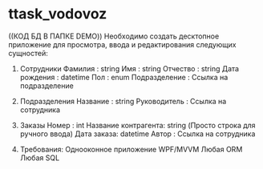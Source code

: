 # ttask_vodovoz
((КОД БД В ПАПКЕ DEMO))
Необходимо создать десктопное приложение для просмотра, ввода и редактирования следующих сущностей:

1. Сотрудники
Фамилия : string
Имя : string
Отчество : string
Дата рождения : datetime
Пол : enum
Подразделение : Ссылка на подразделение

2. Подразделения
Название : string
Руководитель : Ссылка на сотрудника

3. Заказы
Номер : int
Название контрагента: string (Просто строка для ручного ввода)
Дата заказа: datetime
Автор : Ссылка на сотрудника


4. Требования:
Однооконное приложение
WPF/MVVM
Любая ORM
Любая SQL
